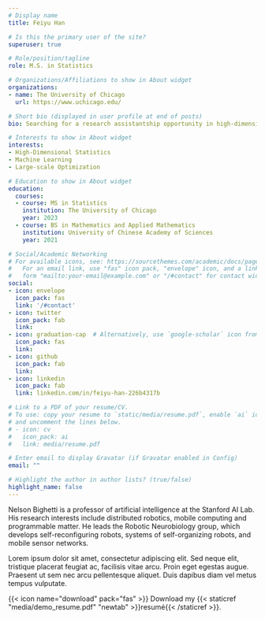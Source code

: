 ```yaml
---
# Display name
title: Feiyu Han

# Is this the primary user of the site?
superuser: true

# Role/position/tagline
role: M.S. in Statistics

# Organizations/Affiliations to show in About widget
organizations:
- name: The University of Chicago
  url: https://www.uchicago.edu/

# Short bio (displayed in user profile at end of posts)
bio: Searching for a research assistantship opportunity in high-dimensional statistics, machine learning and operations research.

# Interests to show in About widget
interests:
- High-Dimensional Statistics
- Machine Learning
- Large-scale Optimization

# Education to show in About widget
education:
  courses:
  - course: MS in Statistics
    institution: The University of Chicago
    year: 2023
  - course: BS in Mathematics and Applied Mathematics
    institution: University of Chinese Academy of Sciences
    year: 2021

# Social/Academic Networking
# For available icons, see: https://sourcethemes.com/academic/docs/page-builder/#icons
#   For an email link, use "fas" icon pack, "envelope" icon, and a link in the
#   form "mailto:your-email@example.com" or "/#contact" for contact widget.
social:
- icon: envelope
  icon_pack: fas
  link: '/#contact'
- icon: twitter
  icon_pack: fab
  link: 
- icon: graduation-cap  # Alternatively, use `google-scholar` icon from `ai` icon pack
  icon_pack: fas
  link: 
- icon: github
  icon_pack: fab
  link: 
- icon: linkedin
  icon_pack: fab
  link: linkedin.com/in/feiyu-han-226b4317b

# Link to a PDF of your resume/CV.
# To use: copy your resume to `static/media/resume.pdf`, enable `ai` icons in `params.toml`, 
# and uncomment the lines below.
# - icon: cv
#   icon_pack: ai
#   link: media/resume.pdf

# Enter email to display Gravatar (if Gravatar enabled in Config)
email: ""

# Highlight the author in author lists? (true/false)
highlight_name: false
---
```


Nelson Bighetti is a professor of artificial intelligence at the Stanford AI Lab. His research interests include distributed robotics, mobile computing and programmable matter. He leads the Robotic Neurobiology group, which develops self-reconfiguring robots, systems of self-organizing robots, and mobile sensor networks.

Lorem ipsum dolor sit amet, consectetur adipiscing elit. Sed neque elit, tristique placerat feugiat ac, facilisis vitae arcu. Proin eget egestas augue. Praesent ut sem nec arcu pellentesque aliquet. Duis dapibus diam vel metus tempus vulputate.

{{< icon name="download" pack="fas" >}} Download my {{< staticref "media/demo_resume.pdf" "newtab" >}}resumé{{< /staticref >}}.
